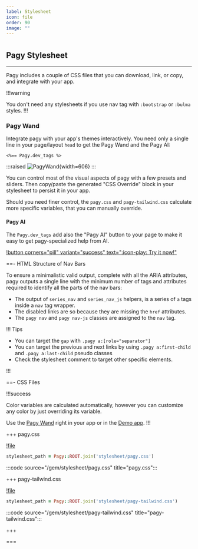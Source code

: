 ```yaml
---
label: Stylesheet
icon: file
order: 90
image: ""
---
```


# 

## Pagy Stylesheet

---
Pagy includes a couple of CSS files that you can download, link, or copy, and integrate with your app.

!!!warning

You don't need any stylesheets if you use nav tag with `:bootstrap` or `:bulma` styles.
!!!

### Pagy Wand

Integrate pagy with your app's themes interactively. You need only a single line in your page/layout `head` to get the Pagy Wand and the Pagy AI:

```erb
<%== Pagy.dev_tags %>
```

:::raised
![PagyWand](../assets/images/pagy-wand.png){width=606}
:::
<br>

You can control most of the visual aspects of pagy with a few presets and sliders. Then copy/paste the generated "CSS Override" block in your stylesheet to persist it in your app.

Should you need finer control, the `pagy.css` and `pagy-tailwind.css` calculate more specific variables, that you can manually override.

#### Pagy AI

The `Pagy.dev_tags` add also the "Pagy AI" button to your page to make it easy to get pagy-specialized help from AI. 

[!button corners="pill" variant="success" text=":icon-play: Try it now!"](../sandbox/playground#3-demo-app)

==-  HTML Structure of Nav Bars

To ensure a minimalistic valid output, complete with all the ARIA attributes, pagy outputs a single line with the minimum number of tags
and attributes required to identify all the parts of the nav bars:

- The output of `series_nav` and `series_nav_js` helpers, is a series of `a` tags inside a `nav` tag wrapper.
- The disabled links are so because they are missing the `href` attributes.
- The `pagy nav` and `pagy nav-js` classes are assigned to the `nav` tag.

!!! Tips

- You can target the `gap` with `.pagy a:[role="separator"]`
- You can target the previous and next links by using `.pagy a:first-child` and `.pagy a:last-child` pseudo classes
- Check the stylesheet comment to target other specific elements.

!!!

==- CSS Files

!!!success

Color variables are calculated automatically, however you can customize any color by just overriding its variable.

Use the [Pagy Wand](#pagy-wand) right in your app or in the [Demo app](../sandbox/playground#3-demo-app).
!!!

+++ pagy.css

[!file](../gem/stylesheet/pagy.css)

```ruby 
stylesheet_path = Pagy::ROOT.join('stylesheet/pagy.css')
```

:::code source="/gem/stylesheet/pagy.css" title="pagy.css":::

+++ pagy-tailwind.css

[!file](../gem/stylesheet/pagy-tailwind.css)

```ruby 
stylesheet_path = Pagy::ROOT.join('stylesheet/pagy-tailwind.css')
```

:::code source="/gem/stylesheet/pagy-tailwind.css" title="pagy-tailwind.css":::

+++

===
